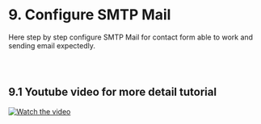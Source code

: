 # 9. Configure SMTP Mail

Here step by step configure SMTP Mail for contact form able to work and sending email expectedly.

<figure>
<div class="image-wrapper">
   <img src="./_media/img-smtp-setting-1.png" alt="">
</div>
</figure>

<figure>
<div class="image-wrapper">
   <img src="./_media/img-smtp-setting-2.png" alt="">
</div>
</figure>

<figure>
<div class="image-wrapper">
   <img src="./_media/img-smtp-setting-3.png" alt="">
</div>
</figure>

## 9.1 Youtube video for more detail tutorial

[![Watch the video](https://img.youtube.com/vi/qlWrvNn85kY/maxresdefault.jpg)](https://www.youtube.com/watch?v=qlWrvNn85kY)
